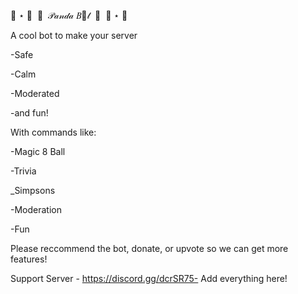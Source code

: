 🐋 ⋆ 🐡  🎀  𝒫𝒶𝓃𝒹𝒶 𝐵💍𝓉  🎀  🐡 ⋆ 🐋

A cool bot to make your server

-Safe

-Calm

-Moderated

-and fun!

With commands like:

-Magic 8 Ball

-Trivia

_Simpsons

-Moderation

-Fun

Please reccommend the bot, donate, or upvote so we can get more features!


Support Server - https://discord.gg/dcrSR75- Add everything here!


